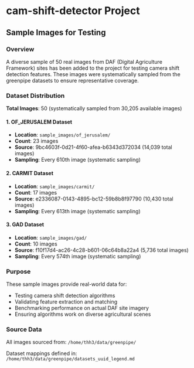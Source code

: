 # cam-shift-detector Project

## Sample Images for Testing

### Overview
A diverse sample of 50 real images from DAF (Digital Agriculture Framework) sites has been added to the project for testing camera shift detection features. These images were systematically sampled from the greenpipe datasets to ensure representative coverage.

### Dataset Distribution

**Total Images**: 50 (systematically sampled from 30,205 available images)

#### 1. OF_JERUSALEM Dataset
- **Location**: `sample_images/of_jerusalem/`
- **Count**: 23 images
- **Source**: 9bc4603f-0d21-4f60-afea-b6343d372034 (14,039 total images)
- **Sampling**: Every 610th image (systematic sampling)

#### 2. CARMIT Dataset
- **Location**: `sample_images/carmit/`
- **Count**: 17 images
- **Source**: e2336087-0143-4895-bc12-59b8b8f97790 (10,430 total images)
- **Sampling**: Every 613th image (systematic sampling)

#### 3. GAD Dataset
- **Location**: `sample_images/gad/`
- **Count**: 10 images
- **Source**: f10f17d4-ac26-4c28-b601-06c64b8a22a4 (5,736 total images)
- **Sampling**: Every 574th image (systematic sampling)

### Purpose
These sample images provide real-world data for:
- Testing camera shift detection algorithms
- Validating feature extraction and matching
- Benchmarking performance on actual DAF site imagery
- Ensuring algorithms work on diverse agricultural scenes

### Source Data
All images sourced from: `/home/thh3/data/greenpipe/`

Dataset mappings defined in: `/home/thh3/data/greenpipe/datasets_uuid_legend.md`
